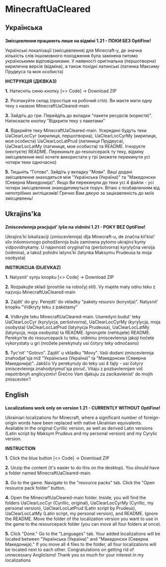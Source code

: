 # MinecraftUaCleared
<h2><p><b>Українська</b></p></h2>
<p><b>Змісцевлення працюють лише на відміні 1.21 - ПОКИ БЕЗ OptiFine!</b></p>
<p>Українські локалізації (змісцевлення) для Minecraft-у, де значна кількість слів іншомовного походження була замінена питомо українськими відповідниками. У наявності оригінальна (першотворна) кирилична версія (відміна), а також похідні латинські (латинка Максиму Прудеуса та моя особиста)</p>
<p><b>ІНСТРУКЦІЯ (ДІЄВКАЗ)</b></p>
<p><b>1.</b> Натисніть синю кнопку [<> Code] -> Download ZIP</p>
<p><b>2.</b> Розпакуйте склад (простіше на робочий стіл). Ви маєте мати одну теку з назвою MinecraftUaCleared-main</p>
<p><b>3.</b> Зайдіть до гри. Перейдіть до вкладки "пакети ресурсів (користя)". Натискаєте кнопку "Відкрити теку з пакетами"</p>
<p><b>4.</b> Відкрийте теку MinecraftUaCleared-main. Усередині будуть теки UaClearLocCyr (кирилиця, першотворна), UaClearLocCyrMy (кирилиця, моя особиста) UaClearLocLatPrud (латиниця Прудеуса), UaClearLocLatMy (латиниця, моя особиста) та README. Ігноруєте (нехтуєте) README. Перекиньте до resourcepack ту теку, відміну змісцевлення якої хочете використати у грі (можете перекинути усі чотири теки одночасно)</p>
<p><b>5.</b> Тицьніть "Готово". Зайдіть у вкладку "Мови". Ваші додані змісцевлення знаходяться між "Українська (Україна)" та "Македонски (Северна Македониjа)". Якщо Ви перекинули до теки усі 4 файли - усі чотири змісцевлення знаходитимуться поруч. Вітаю з позбавленням від непотрібних англіцизмів! Ґречно Вам дякую за зацікавленість до моїх змісцевлень!</p>
<p></p>
<h2><p><b>Ukrajins'ka</b></p></h2>
<p><b>Zmiscevlennja pracjujut' lyše na vidmini 1.21 - POKY BEZ OptiFine!</b></p>
Ukrajins'ki lokalizaciji (zmiscevlennja) dlja Minecraft-u, de značna kil'kist' sliv inšomovnogo pohodžennja bula zaminena pytomo ukrajins'kymy vidpovidnykamy. U najavnosti oryginal'na (peršotvorna) kyrylyčna versija (vidmina), a takož pohidni latyns'ki (latynka Maksymu Prudeusa ta moja osobysta)</p>
<p><b>INSTRUKCIJA (DIJEVKAZ)</b></p>
<p><b>1.</b> Natysnit' synju knopku [<> Code] -> Download ZIP</p>
<p><b>2.</b> Rozpakujte sklad (prostiše na robočyj stil). Vy majete maty odnu teku z nazvoju MinecraftUaCleared-main</p>
<p><b>3.</b> Zajdit' do gry. Perejdit' do vkladky "pakety resursiv (korystja)". Natysnit' knopku "Vidkryty teku z paketamy"</p>
<p><b>4.</b> Vidkryjte teku MinecraftUaCleared-main. Useredyni budut' teky UaClearLocCyr (kyrylycja, peršotvorna), UaClearLocCyrMy (kyrylycja, moja osobysta) UaClearLocLatPrud (latynycja Prudeusa), UaClearLocLatMy (latynycja, moja osobysta) ta README. Ignorujete (nehtujete) README. Perekyn'te do resourcepack tu teku, vidminu zmiscevlennja jakoji hočete vykorystaty u gri (možete perekynuty usi čotyry teky odnočasno)</p>
<p><b>5.</b> Tyc'nit' "Gotovo". Zajdit' u vkladku "Movy". Vaši dodani zmiscevlennja znahodjat'sja miž "Українська (Україна)" ta "Македонски (Северна Македониjа)". Jakščo Vy perekynuly do teky usi 4 fajly - usi čotyry zmiscevlennja znahodytymut'sja poruč. Vitaju z pozbavlennjam vid nepotribnyh anglicyzmiv! Ĝrečno Vam djakuju za zacikavlenist' do mojih zmiscevlen'!</p>
<p></p>
<h2><p><b>English</b></p></h2>
<p><b>Localizations work only on version 1.21 - CURRENTLY WITHOUT OptiFine!</b></p>
Ukrainian localizations for Minecraft, where a significant number of foreign-origin words have been replaced with native Ukrainian equivalents. Available in the original Cyrillic version, as well as derived Latin versions (Latin script by Maksym Prudeus and my personal version) and my Cyrylic version.</p>
<p><b>INSTRUCTION</b></p>
<p><b>1.</b> Click the blue button [<> Code] -> Download ZIP</p>
<p><b>2.</b> Unzip the content (it's easier to do this on the desktop). You should have a folder named MinecraftUaCleared-main.</p>
<p><b>3.</b> Go to the game. Navigate to the "resource packs" tab. Click the "Open resource pack folder" button.</p>
<p><b>4.</b> Open the MinecraftUaCleared-main folder. Inside, you will find the folders UaClearLocCyr (Cyrillic, original), UaClearLocCyrMy (Cyrillic, my personal version), UaClearLocLatPrud (Latin script by Prudeus), UaClearLocLatMy (Latin script, my personal version), and README. Ignore the README. Move the folder of the localization version you want to use in the game to the resourcepack folder (you can move all four folders at once).</p>
<p><b>5.</b> Click "Done." Go to the "Languages" tab. Your added localizations will be located between "Українська (Україна)" and "Македонски (Северна Македониjа)." If you move all 4 files to the folder, all four localizations will be located next to each other. Congratulations on getting rid of unnecessary Anglicisms! Thank you so much for your interest in my localizations</p>
 

